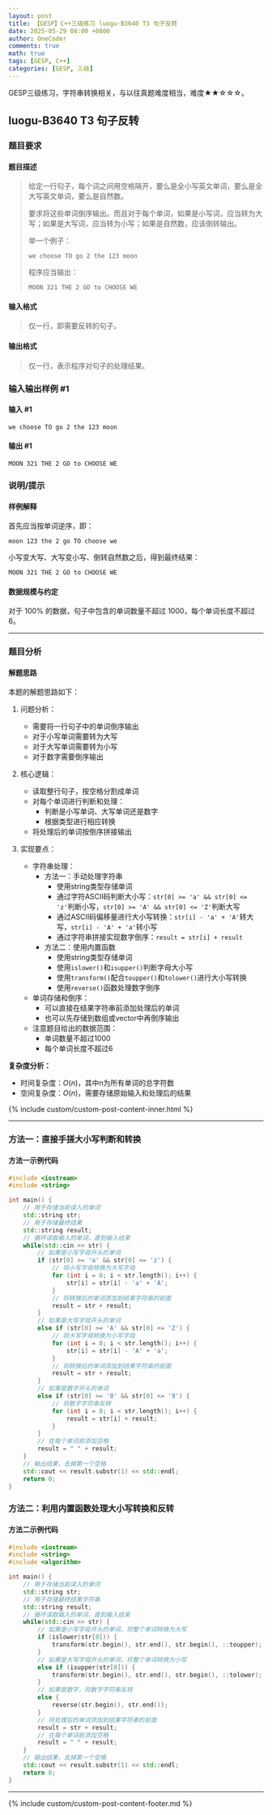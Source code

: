 ```yaml
---
layout: post
title: 【GESP】C++三级练习 luogu-B3640 T3 句子反转
date: 2025-05-29 08:00 +0800
author: OneCoder
comments: true
math: true
tags: [GESP, C++]
categories: [GESP, 三级]
---
```

GESP三级练习，字符串转换相关，与以往真题难度相当，难度★★☆☆☆。

<!--more-->

## luogu-B3640 T3 句子反转

### 题目要求

#### 题目描述

>给定一行句子，每个词之间用空格隔开，要么是全小写英文单词，要么是全大写英文单词，要么是自然数。
>
>要求将这些单词倒序输出。而且对于每个单词，如果是小写词，应当转为大写；如果是大写词，应当转为小写；如果是自然数，应该倒转输出。
>
>举一个例子：
>
>```plaintext
>we choose TO go 2 the 123 moon
>```
>
>程序应当输出：
>
>```plaintext
>MOON 321 THE 2 GO to CHOOSE WE
>```

#### 输入格式

>仅一行，即需要反转的句子。

#### 输出格式

>仅一行，表示程序对句子的处理结果。

### 输入输出样例 #1

#### 输入 #1

```console
we choose TO go 2 the 123 moon
```

#### 输出 #1

```console
MOON 321 THE 2 GO to CHOOSE WE
```

### 说明/提示

#### 样例解释

首先应当按单词逆序，即：

```plaintext
moon 123 the 2 go TO choose we
```

小写变大写、大写变小写、倒转自然数之后，得到最终结果：

```plaintext
MOON 321 THE 2 GO to CHOOSE WE
```

#### 数据规模与约定

对于 $100\%$ 的数据，句子中包含的单词数量不超过 $1000$，每个单词长度不超过 $6$。

---

### 题目分析

#### 解题思路

本题的解题思路如下：

1. 问题分析：
   - 需要将一行句子中的单词倒序输出
   - 对于小写单词需要转为大写
   - 对于大写单词需要转为小写
   - 对于数字需要倒序输出

2. 核心逻辑：
   - 读取整行句子，按空格分割成单词
   - 对每个单词进行判断和处理：
     - 判断是小写单词、大写单词还是数字
     - 根据类型进行相应转换
   - 将处理后的单词按倒序拼接输出

3. 实现要点：
   - 字符串处理：
     - 方法一：手动处理字符串
       - 使用string类型存储单词
       - 通过字符ASCII码判断大小写：`str[0] >= 'a' && str[0] <= 'z'`判断小写，`str[0] >= 'A' && str[0] <= 'Z'`判断大写
       - 通过ASCII码偏移量进行大小写转换：`str[i] - 'a' + 'A'`转大写，`str[i] - 'A' + 'a'`转小写
       - 通过字符串拼接实现数字倒序：`result = str[i] + result`
     - 方法二：使用内置函数
       - 使用string类型存储单词
       - 使用`islower()`和`isupper()`判断字母大小写
       - 使用`transform()`配合`toupper()`和`tolower()`进行大小写转换
       - 使用`reverse()`函数处理数字倒序
   - 单词存储和倒序：
     - 可以直接在结果字符串前添加处理后的单词
     - 也可以先存储到数组或vector中再倒序输出
   - 注意题目给出的数据范围：
     - 单词数量不超过1000
     - 每个单词长度不超过6

**复杂度分析：**

- 时间复杂度：$O(n)$，其中n为所有单词的总字符数
- 空间复杂度：$O(n)$，需要存储原始输入和处理后的结果

{% include custom/custom-post-content-inner.html %}

---

### 方法一：直接手搓大小写判断和转换

#### 方法一示例代码

```cpp
#include <iostream>
#include <string>

int main() {
    // 用于存储当前读入的单词
    std::string str;
    // 用于存储最终结果
    std::string result;
    // 循环读取输入的单词，直到输入结束
    while(std::cin >> str) {
        // 如果是小写字母开头的单词
        if (str[0] >= 'a' && str[0] <= 'z') {
            // 将小写字母转换为大写字母
            for (int i = 0; i < str.length(); i++) {
                str[i] = str[i] - 'a' + 'A';
            }
            // 将转换后的单词添加到结果字符串的前面
            result = str + result;
        } 
        // 如果是大写字母开头的单词
        else if (str[0] >= 'A' && str[0] <= 'Z') {
            // 将大写字母转换为小写字母
            for (int i = 0; i < str.length(); i++) {
                str[i] = str[i] - 'A' + 'a';
            }
            // 将转换后的单词添加到结果字符串的前面
            result = str + result;
        } 
        // 如果是数字开头的单词
        else if (str[0] >= '0' && str[0] <= '9') {
            // 将数字字符串反转
            for (int i = 0; i < str.length(); i++) {
                result = str[i] + result;
            }
        }
        // 在每个单词前添加空格
        result = " " + result;
    }
    // 输出结果，去掉第一个空格
    std::cout << result.substr(1) << std::endl;
    return 0;
}
```

### 方法二：利用内置函数处理大小写转换和反转

#### 方法二示例代码

```cpp
#include <iostream>
#include <string>
#include <algorithm>

int main() {
    // 用于存储当前读入的单词
    std::string str;
    // 用于存储最终结果字符串
    std::string result;
    // 循环读取输入的单词，直到输入结束
    while(std::cin >> str) {
        // 如果是小写字母开头的单词，将整个单词转换为大写
        if (islower(str[0])) {
            transform(str.begin(), str.end(), str.begin(), ::toupper);
        } 
        // 如果是大写字母开头的单词，将整个单词转换为小写
        else if (isupper(str[0])) {
            transform(str.begin(), str.end(), str.begin(), ::tolower);
        } 
        // 如果是数字，将数字字符串反转
        else {
            reverse(str.begin(), str.end());
        }
        // 将处理后的单词添加到结果字符串的前面
        result = str + result;
        // 在每个单词前添加空格
        result = " " + result;
    }
    // 输出结果，去掉第一个空格
    std::cout << result.substr(1) << std::endl;
    return 0;
}
```

---

{% include custom/custom-post-content-footer.md %}
